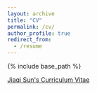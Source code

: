 ```yaml
---
layout: archive
title: "CV"
permalink: /cv/
author_profile: true
redirect_from:
  - /resume
---
```


{% include base_path %}

[Jiaqi Sun's Curriculum Vitae](CV.pdf)
